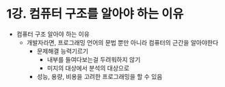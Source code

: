 # 1강. 컴퓨터 구조를 알아야 하는 이유

- 컴퓨터 구조 알아야 하는 이유
    - 개발자라면, 프로그래밍 언어의 문법 뿐만 아니라 컴퓨터의 근간을 알아야한다
        - 문제해결 능력기르기
            - 내부를 들여다보는걸 두려워하지 않기
            - 미지의 대상에서 분석의 대상으로
        - 성능, 용량, 비용을 고려한 프로그래밍을 할 수 있음